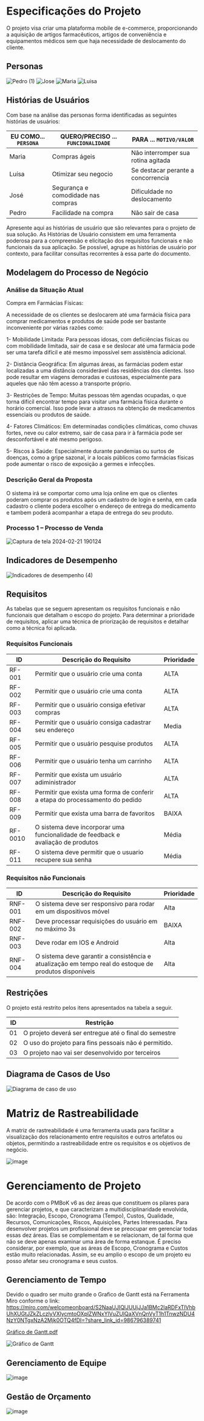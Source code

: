 # Especificações do Projeto

O projeto visa criar uma plataforma mobile de e-commerce, proporcionando a aquisição de artigos farmacêuticos, artigos de conveniência e equipamentos médicos sem que haja necessidade de deslocamento do cliente.


## Personas

![Pedro (1)](https://github.com/ICEI-PUC-Minas-PMV-ADS/pmv-ads-2024-1-e3-proj-mov-t2-farmaonline/assets/128405733/df5314d0-e22e-42fc-931d-2aab9d077cec)
![Jose](https://github.com/ICEI-PUC-Minas-PMV-ADS/pmv-ads-2024-1-e3-proj-mov-t2-farmaonline/assets/128405733/cca38a70-8696-4dc0-893b-302c6fef0672)
![Maria](https://github.com/ICEI-PUC-Minas-PMV-ADS/pmv-ads-2024-1-e3-proj-mov-t2-farmaonline/assets/128405733/141c237e-1055-4072-b28d-ab6ffea33432)
![Luisa](https://github.com/ICEI-PUC-Minas-PMV-ADS/pmv-ads-2024-1-e3-proj-mov-t2-farmaonline/assets/128405733/7d58ce45-08f3-4a04-b300-22a104353c89)





## Histórias de Usuários

Com base na análise das personas forma identificadas as seguintes histórias de usuários:

|EU COMO... `PERSONA`| QUERO/PRECISO ... `FUNCIONALIDADE` |PARA ... `MOTIVO/VALOR`                 |
|--------------------|------------------------------------|----------------------------------------|
|Maria | Compras ágeis          | Não interromper sua rotina agitada             |
|Luísa       | Otimizar seu negocio               | Se destacar perante a concorrencia |
|José | Segurança e comodidade nas compras        | Dificuldade no deslocamento               |
|Pedro       |Facilidade na compra             | Não sair de casa |

Apresente aqui as histórias de usuário que são relevantes para o projeto de sua solução. As Histórias de Usuário consistem em uma ferramenta poderosa para a compreensão e elicitação dos requisitos funcionais e não funcionais da sua aplicação. Se possível, agrupe as histórias de usuário por contexto, para facilitar consultas recorrentes à essa parte do documento.


## Modelagem do Processo de Negócio 

### Análise da Situação Atual
Compra em Farmácias Físicas:

A necessidade de os clientes se deslocarem até uma farmácia física para comprar medicamentos e produtos de saúde pode ser bastante inconveniente por várias razões como:

 1- Mobilidade Limitada: Para pessoas idosas, com deficiências físicas ou com mobilidade limitada, sair de casa e se deslocar até uma farmácia pode ser uma tarefa difícil e até mesmo impossível sem assistência adicional.
 <p> 2- Distância Geográfica: Em algumas áreas, as farmácias podem estar localizadas a uma distância considerável das residências dos clientes. Isso pode resultar em viagens demoradas e custosas, especialmente para aqueles que não têm acesso a transporte próprio.
<p> 3- Restrições de Tempo: Muitas pessoas têm agendas ocupadas, o que torna difícil encontrar tempo para visitar uma farmácia física durante o horário comercial. Isso pode levar a atrasos na obtenção de medicamentos essenciais ou produtos de saúde.
<p> 4- Fatores Climáticos: Em determinadas condições climáticas, como chuvas fortes, neve ou calor extremo, sair de casa para ir à farmácia pode ser desconfortável e até mesmo perigoso.
<p> 5- Riscos à Saúde: Especialmente durante pandemias ou surtos de doenças, como a gripe sazonal, ir a locais públicos como farmácias físicas pode aumentar o risco de exposição a germes e infecções.


### Descrição Geral da Proposta

O sistema irá se comportar como uma loja online em que os clientes poderam comprar os produtos após um cadastro de login e senha, em cada cadastro o cliente podera escolher o endereço de entrega do medicamento e tambem poderá acompanhar a etapa de entrega do seu produto.


### Processo 1 – Processo de Venda


![Captura de tela 2024-02-21 190124](https://github.com/shigerysasaki/pmv-ads-2024-1-e3-proj-mov-t2-farmaonline/assets/126729120/4f2c9e20-6f12-4e37-b52a-7f3de41783c1)



## Indicadores de Desempenho

![Indicadores de desempenho (4)](https://github.com/ICEI-PUC-Minas-PMV-ADS/pmv-ads-2024-1-e3-proj-mov-t2-farmaonline/assets/128405733/c1871444-02b3-4916-9357-46c36c6ca39b)


## Requisitos

As tabelas que se seguem apresentam os requisitos funcionais e não funcionais que detalham o escopo do projeto. Para determinar a prioridade de requisitos, aplicar uma técnica de priorização de requisitos e detalhar como a técnica foi aplicada.

### Requisitos Funcionais

|ID    | Descrição do Requisito  | Prioridade |
|------|-----------------------------------------|----|
|RF-001| Permitir que o usuário crie uma conta | ALTA |
|RF-002| Permitir que o usuário crie uma conta | ALTA |
|RF-003| Permitir que o usuário consiga efetivar compras  | ALTA |
|RF-004| Permitir que o usuário consiga cadastrar seu endereço | Media |
|RF-005| Permitir que o usuário pesquise produtos | ALTA |
|RF-006| Permitir que o usuário tenha um carrinho | ALTA |
|RF-007| Permitir que exista um usuário adiministrador | ALTA |
|RF-008| Permitir que exista uma forma de conferir a etapa do processamento do pedido| ALTA |
|RF-009| Permitir que exista uma barra de favoritos| BAIXA |
|RF-0010| O sistema deve incorporar uma funcionalidade de feedback e avaliação de produtos | Média |
|RF-011| O sistema deve permitir que o usuario recupere sua senha | Média |



### Requisitos não Funcionais

|ID     | Descrição do Requisito  |Prioridade |
|-------|-------------------------|----|
|RNF-001| O sistema deve ser responsivo para rodar em um dispositivos móvel | Alta | 
|RNF-002| Deve processar requisições do usuário em no máximo 3s |  BAIXA | 
|RNF-003| Deve rodar em IOS e Android | Alta | 
|RNF-004| O sistema deve garantir a consistência e atualização em tempo real do estoque de produtos disponíveis | Alta | 



## Restrições

O projeto está restrito pelos itens apresentados na tabela a seguir.

|ID| Restrição                                             |
|--|-------------------------------------------------------|
|01| O projeto deverá ser entregue até o final do semestre |
|02| O uso do projeto para fins pessoais não é permitido.  |
|03| O projeto nao vai ser desenvolvido por terceiros   |

## Diagrama de Casos de Uso

![Diagrama de caso de uso](https://github.com/MatheusPucGit/pmv-ads-2024-1-e3-proj-mov-t2-farmaonline/assets/128756585/4580f6c9-8ed9-45d2-9164-80319e8679e0)


# Matriz de Rastreabilidade

A matriz de rastreabilidade é uma ferramenta usada para facilitar a visualização dos relacionamento entre requisitos e outros artefatos ou objetos, permitindo a rastreabilidade entre os requisitos e os objetivos de negócio. 

![image](https://github.com/shigerysasaki/pmv-ads-2024-1-e3-proj-mov-t2-farmaonline/assets/126729120/5386cec7-9328-43c2-95b8-bc6b42521139)



# Gerenciamento de Projeto

De acordo com o PMBoK v6 as dez áreas que constituem os pilares para gerenciar projetos, e que caracterizam a multidisciplinaridade envolvida, são: Integração, Escopo, Cronograma (Tempo), Custos, Qualidade, Recursos, Comunicações, Riscos, Aquisições, Partes Interessadas. Para desenvolver projetos um profissional deve se preocupar em gerenciar todas essas dez áreas. Elas se complementam e se relacionam, de tal forma que não se deve apenas examinar uma área de forma estanque. É preciso considerar, por exemplo, que as áreas de Escopo, Cronograma e Custos estão muito relacionadas. Assim, se eu amplio o escopo de um projeto eu posso afetar seu cronograma e seus custos.

## Gerenciamento de Tempo


Devido o quadro ser muito grande o Grafico de Gantt está na Ferramenta Miro conforme o link: https://miro.com/welcomeonboard/S2NaaUJIQlJUUjJJa1BMc2laRDFxTlVhbUhXUGtJZkZLczlyVXlycmtoOXplZWNxYlVuZUlQaXVnQnVyT1h1TnwzNDU4NzY0NTgxNzA2Mjk0OTQ4fDI=?share_link_id=986796389741

[Gráfico de Gantt.pdf](https://github.com/shigerysasaki/pmv-ads-2024-1-e3-proj-mov-t2-farmaonline/files/14544293/Grafico.de.Gantt.pdf)

![Gráfico de Gantt](https://github.com/shigerysasaki/pmv-ads-2024-1-e3-proj-mov-t2-farmaonline/assets/126729120/e0a9920e-fd7a-40a3-8267-33c0f415c7dd)


## Gerenciamento de Equipe

![image](https://github.com/shigerysasaki/pmv-ads-2024-1-e3-proj-mov-t2-farmaonline/assets/126729120/abf61d37-d0b1-40e2-9a61-95c3073e2818)


## Gestão de Orçamento


![image](https://github.com/shigerysasaki/pmv-ads-2024-1-e3-proj-mov-t2-farmaonline/assets/126729120/92d1a80f-095f-44cf-b46a-9120c83ff6a3)

